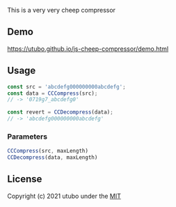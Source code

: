 This is a very very cheep compressor

## Demo
https://utubo.github.io/js-cheep-compressor/demo.html

## Usage
```javascript
const src = 'abcdefg000000000abcdefg';
const data = CCCompress(src);
// -> '0719g7_abcdefg0'

const revert = CCDecompress(data);
// -> 'abcdefg000000000abcdefg'
```

### Parameters
```javascript
CCCompress(src, maxLength)
CCDecompress(data, maxLength)
```

## License
Copyright (c) 2021 utubo under the [MIT](https://opensource.org/licenses/mit-license.php)


